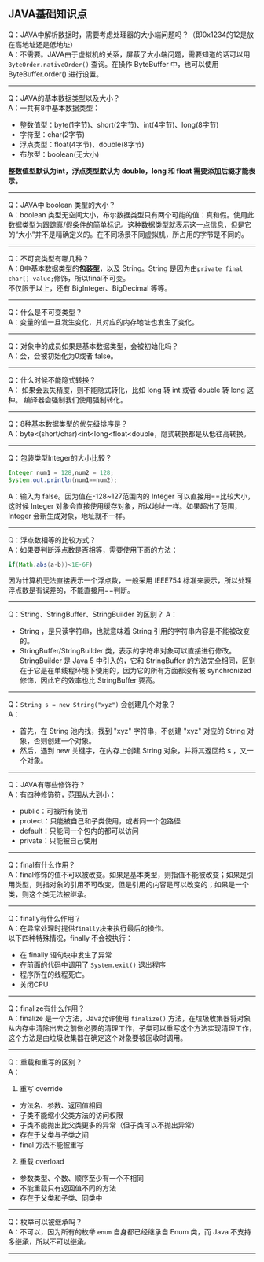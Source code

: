 ## JAVA基础知识点
Q：JAVA中解析数据时，需要考虑处理器的大小端问题吗？（即0x1234的12是放在高地址还是低地址）  
A：不需要。JAVA由于虚拟机的关系，屏蔽了大小端问题，需要知道的话可以用 `ByteOrder.nativeOrder()` 查询。在操作 ByteBuffer 中，也可以使用 ByteBuffer.order() 进行设置。  
***
Q：JAVA的基本数据类型以及大小？  
A：一共有8中基本数据类型：  
- 整数值型：byte(1字节)、short(2字节)、int(4字节)、long(8字节)  
- 字符型：char(2字节)  
- 浮点类型：float(4字节)、double(8字节)  
- 布尔型：boolean(无大小)  

**整数值型默认为int，浮点类型默认为 double，long 和 float 需要添加后缀才能表示。**  

***
Q：JAVA中 boolean 类型的大小？  
A：boolean 类型无空间大小，布尔数据类型只有两个可能的值：真和假。使用此数据类型为跟踪真/假条件的简单标记。这种数据类型就表示这一点信息，但是它的“大小”并不是精确定义的。在不同场景不同虚拟机，所占用的字节是不同的。  
***
Q：不可变类型有哪几种？  
A：8中基本数据类型的**包装型**，以及 String。String 是因为由`private final char[] value;`修饰，所以final不可变。  
不仅限于以上，还有 BigInteger、BigDecimal 等等。  
***
Q：什么是不可变类型？  
A：变量的值一旦发生变化，其对应的内存地址也发生了变化。  
***
Q：对象中的成员如果是基本数据类型，会被初始化吗？  
A：会，会被初始化为0或者 false。  
***
Q：什么时候不能隐式转换？  
A： 如果会丢失精度，则不能隐式转化，比如 long 转 int 或者 double 转 long 这种。 编译器会强制我们使用强制转化。 
***
Q：8种基本数据类型的优先级排序是？  
A：byte<(short/char)<int<long<float<double，隐式转换都是从低往高转换。  
***
Q：包装类型Integer的大小比较？  
```java
Integer num1 = 128,num2 = 128;
System.out.println(num1==num2);
```
A：输入为 false。因为值在-128~127范围内的 Integer 可以直接用==比较大小，这时候 Integer 对象会直接使用缓存对象，所以地址一样。如果超出了范围，Integer 会新生成对象，地址就不一样。  
***
Q：浮点数相等的比较方式？  
A：如果要判断浮点数是否相等，需要使用下面的方法：  
``` java
if(Math.abs(a-b))<1E-6F)
```
因为计算机无法直接表示一个浮点数，一般采用 IEEE754 标准来表示，所以处理浮点数是有误差的，不能直接用==判断。  
***
Q：String、StringBuffer、StringBuilder 的区别？
A：  
- String ，是只读字符串，也就意味着 String 引用的字符串内容是不能被改变的。  
- StringBuffer/StringBuilder 类，表示的字符串对象可以直接进行修改。StringBuilder 是 Java 5 中引入的，它和 StringBuffer 的方法完全相同，区别在于它是在单线程环境下使用的，因为它的所有方面都没有被 synchronized 修饰，因此它的效率也比 StringBuffer 要高。  
***
Q：`String s = new String("xyz")` 会创建几个对象？  
A：
- 首先，在 String 池内找，找到 "xyz" 字符串，不创建 "xyz" 对应的 String 对象，否则创建一个对象。  
- 然后，遇到 new 关键字，在内存上创建 String 对象，并将其返回给 s ，又一个对象。  
***
Q：JAVA有哪些修饰符？  
A：有四种修饰符，范围从大到小：  
- public：可被所有使用
- protect：只能被自己和子类使用，或者同一个包路径
- default：只能同一个包内的都可以访问
- private：只能被自己使用

***
Q：final有什么作用？  
A：final修饰的值不可以被改变。如果是基本类型，则指值不能被改变；如果是引用类型，则指对象的引用不可改变，但是引用的内容是可以改变的；如果是一个类，则这个类无法被继承。   
***
Q：finally有什么作用？  
A：在异常处理时提供`finally`块来执行最后的操作。   
以下四种特殊情况，finally 不会被执行：  
- 在 finally 语句块中发生了异常  
- 在前面的代码中调用了 `System.exit()` 退出程序  
- 程序所在的线程死亡。  
- 关闭CPU  

***
Q：finalize有什么作用？  
A：finalize 是一个方法，Java允许使用 `finalize()` 方法，在垃圾收集器将对象从内存中清除出去之前做必要的清理工作，子类可以重写这个方法实现清理工作，这个方法是由垃圾收集器在确定这个对象要被回收时调用。  
***
Q：重载和重写的区别？  
A：
1. 重写 override  
- 方法名、参数、返回值相同
- 子类不能缩小父类方法的访问权限
- 子类不能抛出比父类更多的异常（但子类可以不抛出异常）
- 存在于父类与子类之间
- final 方法不能被重写  
2. 重载 overload  
- 参数类型、个数、顺序至少有一个不相同
- 不能重载只有返回值不同的方法
- 存在于父类和子类、同类中  

***
Q：枚举可以被继承吗？  
A：不可以，因为所有的枚举 `enum` 自身都已经继承自 Enum 类，而 Java 不支持多继承，所以不可以继承。  
***


